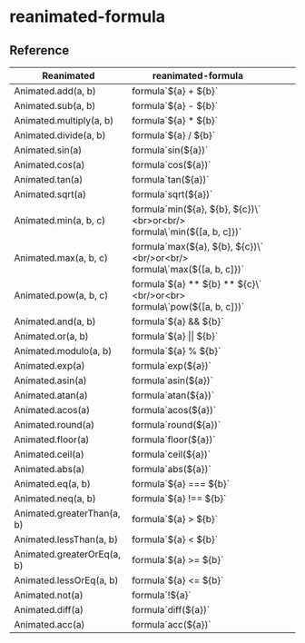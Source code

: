# reanimated-formula

## Reference

| Reanimated              | reanimated-formula                                                   |   |   |   |
|-------------------------|----------------------------------------------------------------------|---|---|---|
| Animated.add(a, b)      | formula\`${a} + ${b}`                                           |   |   |   |
| Animated.sub(a, b)      | formula\`${a} - ${b}\`                                             |   |   |   |
| Animated.multiply(a, b) | formula\`${a} * ${b}\`                                             |   |   |   |
| Animated.divide(a, b)   | formula\`${a} / ${b}\`                                             |   |   |   |
| Animated.sin(a)         | formula\`sin(${a})\`                                               |   |   |   |
| Animated.cos(a)         | formula\`cos(${a})\`                                               |   |   |   |
| Animated.tan(a)         | formula\`tan(${a})\`                                               |   |   |   |
| Animated.sqrt(a)        | formula\`sqrt(${a})\`                                              |   |   |   |
| Animated.min(a, b, c)   | formula\`min(${a}, ${b}, ${c})\` <br>or<br/> formula\`min(${[a, b, c]})\`   |   |   |   |
| Animated.max(a, b, c)   | formula\`max(${a}, ${b}, ${c})\` <br/>or<br/> formula\`max(${[a, b, c]})\`   |   |   |   |
| Animated.pow(a, b, c)   | formula\`${a} ** ${b} ** ${c}\` <br/>or<br> formula\`pow(${[a, b, c]})\`   |   |   |   |
| Animated.and(a, b)   | formula\`${a} && ${b}\`   |   |   |   |
| Animated.or(a, b)   | formula\`${a} \|\| ${b}\`   |   |   |   |
| Animated.modulo(a, b)   | formula\`${a} % ${b}\`   |   |   |   |
| Animated.exp(a)   | formula\`exp(${a})\`   |   |   |   |
| Animated.asin(a)   | formula\`asin(${a})\`   |   |   |   |
| Animated.atan(a)   | formula\`atan(${a})\`   |   |   |   |
| Animated.acos(a)   | formula\`acos(${a})\`   |   |   |   |
| Animated.round(a)   | formula\`round(${a})\`   |   |   |   |
| Animated.floor(a)   | formula\`floor(${a})\`   |   |   |   |
| Animated.ceil(a)   | formula\`ceil(${a})\`   |   |   |   |
| Animated.abs(a)   | formula\`abs(${a})\`   |   |   |   |
| Animated.eq(a, b) | formula\`${a} === ${b}\` | | | | |
| Animated.neq(a, b) | formula\`${a} !== ${b}\` | | | | |
| Animated.greaterThan(a, b) | formula\`${a} > ${b}\` | | | | |
| Animated.lessThan(a, b) | formula\`${a} < ${b}\` | | | | |
| Animated.greaterOrEq(a, b) | formula\`${a} >= ${b}\` | | | | |
| Animated.lessOrEq(a, b) | formula\`${a} <= ${b}\` | | | | |
| Animated.not(a) | formula\`!${a}\` | | | | |
| Animated.diff(a) | formula\`diff(${a})\` | | | | |
| Animated.acc(a) | formula\`acc(${a})\` | | | | |




